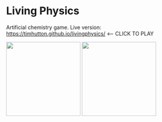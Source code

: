 Living Physics
==============

Artificial chemistry game. Live version: https://timhutton.github.io/livingphysics/  <-- CLICK TO PLAY

<a href="https://timhutton.github.io/livingphysics/"><img width="200px" src="https://user-images.githubusercontent.com/647092/72103924-23c15980-3322-11ea-8586-8713bc27c914.png"></img></a> 
<a href="https://timhutton.github.io/livingphysics/"><img width="200px" src="https://user-images.githubusercontent.com/647092/72103977-3f2c6480-3322-11ea-85e7-5905cfa25acd.png"></img></a>
